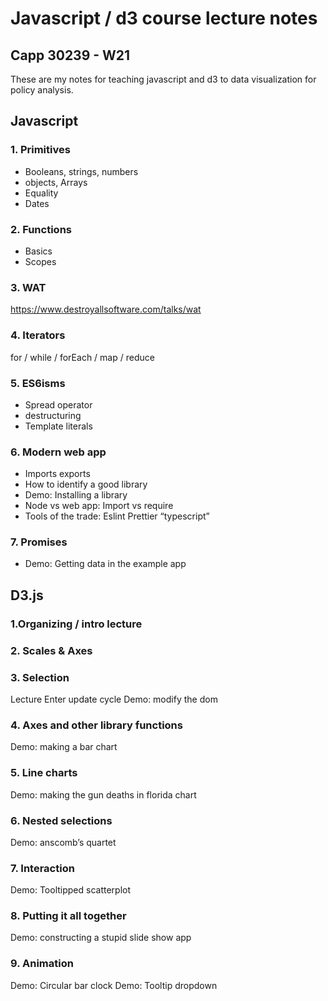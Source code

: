 # Javascript / d3 course lecture notes 
## Capp 30239 - W21 

These are my notes for teaching javascript and d3 to data visualization for policy analysis. 



## Javascript
### 1. Primitives

- Booleans, strings, numbers
- objects, Arrays
- Equality
- Dates

### 2. Functions

- Basics
- Scopes


### 3. WAT

https://www.destroyallsoftware.com/talks/wat

### 4. Iterators

for / while / forEach / map / reduce

### 5. ES6isms
- Spread operator
- destructuring
- Template literals


### 6. Modern web app
- Imports exports
- How to identify a good library
- Demo: Installing a library
- Node vs web app: Import vs require
- Tools of the trade: Eslint Prettier “typescript”

### 7. Promises
- Demo: Getting data in the example app

## D3.js
### 1.Organizing / intro lecture

### 2. Scales & Axes

### 3. Selection
Lecture Enter update cycle 
Demo: modify the dom

### 4. Axes and other library functions
Demo: making a bar chart

### 5. Line charts
Demo: making the gun deaths in florida chart

### 6. Nested selections
Demo: anscomb’s quartet

### 7. Interaction
Demo: Tooltipped scatterplot

### 8. Putting it all together 
Demo: constructing a stupid slide show app

### 9. Animation 
Demo: Circular bar clock
Demo: Tooltip dropdown 
